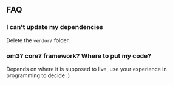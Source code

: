
## FAQ

### I can't update my dependencies

Delete the `vendor/` folder.

### om3? core? framework? Where to put my code?

Depends on where it is supposed to live, use your experience in programming to decide :)

